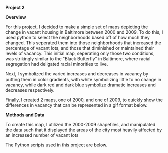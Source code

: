****Project 2****

**Overview**

For this project, I decided to make a simple set of maps depicting the change in vacant housing in Baltimore between 2000 and 2009. To do this, I used
python to select the neighborhoods based off of how much they changed. This seperated them into those neighborhoods that increased the percentage
of vacant lots, and those that diminished or maintained their levels of vacancy. This initial map, seperating only those two conditions, was
strikingly similar to the "Black Butterfly" in Baltimore, where racial segregation had deligated racial minorities to live.

Next, I symbolized the varied increases and decreases in vacancy by putting them in color gradients, with white symbolizing little to no change
in vacancy, while dark red and dark blue symbolize dramatic increases and decreases respectively.

Finally, I created 2 maps, one of 2000, and one of 2009, to quickly show the differences in vacancy that can be represented in a gif format below.

**Methods and Data**

To create this map, I utilized the 2000-2009 shapefiles, and manipulated the data such that it displayed the areas of the city most heavily affected by an increased number of vacant lots

The Python scripts used in this project are below.
